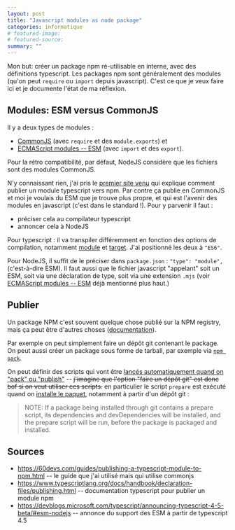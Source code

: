 ```yaml
---
layout: post
title: "Javascript modules as node package"
categories: informatique
# featured-image: 
# featured-source: 
summary: ""
---
```


Mon but: créer un package npm ré-utilisable en interne, avec des définitions typescript. Les packages npm sont généralement des modules (qu'on peut `require` ou `import` depuis javascript). C'est ce que je veux faire ici et je documente l'état de ma réflexion.

## Modules: ESM versus CommonJS

Il y a deux types de modules :

- [CommonJS](https://nodejs.org/api/modules.html#modules-commonjs-modules) (avec `require` et des `module.exports`) et
- [ECMAScript modules -- ESM](https://nodejs.org/api/esm.html#modules-ecmascript-modules) (avec `import` et des `export`).

Pour la rétro compatibilité, par défaut, NodeJS considère que les fichiers sont des modules CommonJS.

N'y connaissant rien, j'ai pris le [premier site
venu](https://60devs.com/guides/publishing-a-typescript-module-to-npm.html) qui
explique comment publier un module typescript vers npm. Par contre ça publie en
CommonJS et moi je voulais du ESM que je trouve plus propre, et qui est l'avenir
des modules en javascript (c'est dans le standard !). Pour y parvenir il faut :

- préciser cela au compilateur typescript
- annoncer cela à NodeJS

Pour typescript : il va transpiler différemment en fonction des options de compilation, notamment [module](https://www.typescriptlang.org/tsconfig#module) et [target](https://www.typescriptlang.org/tsconfig#target). J'ai positionné les deux à `"ES6"`.

Pour NodeJS, il suffit de le préciser dans `package.json` : `"type": "module",` (c'est-à-dire ESM). Il faut aussi que le fichier javascript "appelant" soit un ESM, soit via une déclaration de type, soit via une extension `.mjs` (voir [ECMAScript modules -- ESM](https://nodejs.org/api/esm.html#modules-ecmascript-modules) déjà mentionné plus haut.)

## Publier

Un package NPM c'est souvent quelque chose publié sur la NPM registry, mais ça peut être d'autres choses ([documentation](https://docs.npmjs.com/about-packages-and-modules)).

Par exemple on peut simplement faire un dépôt git contenant le package. On peut aussi créer un package sous forme de tarball, par exemple via [`npm pack`](https://docs.npmjs.com/cli/v8/commands/npm-pack).

On peut définir des scripts qui vont être [lancés automatiquement quand on "pack" ou "publish"](https://docs.npmjs.com/cli/v8/using-npm/scripts) -- ~~j'imagine que l'option "faire un dépôt git" est donc bof si on veut utiliser ces scripts.~~ en particulier le script `prepare` est exécuté quand on [installe le paquet](https://docs.npmjs.com/cli/v8/using-npm/scripts#life-cycle-scripts), notamment à partir d'un dépôt git :

> NOTE: If a package being installed through git contains a prepare script, its
> dependencies and devDependencies will be installed, and the prepare script
> will be run, before the package is packaged and installed.


## Sources
- <https://60devs.com/guides/publishing-a-typescript-module-to-npm.html> -- le guide que j'ai utilisé mais qui utilise commonjs
- <https://www.typescriptlang.org/docs/handbook/declaration-files/publishing.html> -- documentation typescript pour publier un module npm
- <https://devblogs.microsoft.com/typescript/announcing-typescript-4-5-beta/#esm-nodejs> -- annonce du support des ESM à partir de typescript 4.5

